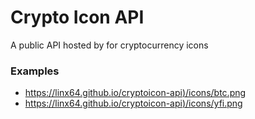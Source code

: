 # Crypto Icon API

A public API hosted by for cryptocurrency icons

### Examples
- [https://linx64.github.io/cryptoicon-api)/icons/btc.png](https://farisaziz12.github.io/cryptoicon-api/icons/btc.png)
- [https://linx64.github.io/cryptoicon-api)/icons/yfi.png](https://farisaziz12.github.io/cryptoicon-api/icons/yfi.png)

